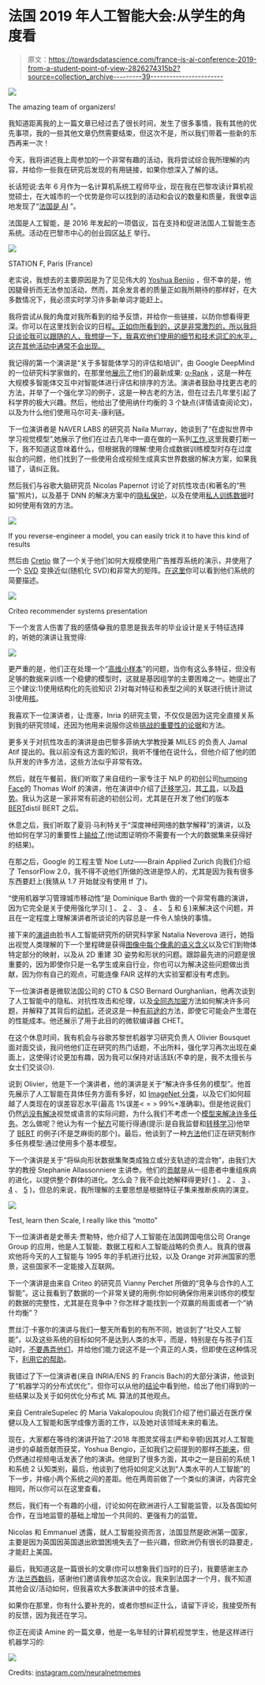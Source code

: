 # 法国 2019 年人工智能大会:从学生的角度看

> 原文：<https://towardsdatascience.com/france-is-ai-conference-2019-from-a-student-point-of-view-2826274315b2?source=collection_archive---------39----------------------->

![](img/65296f30a5c93e93ed39d694ea059135.png)

The amazing team of organizers!

我知道距离我的上一篇文章已经过去了很长时间，发生了很多事情，我有其他的优先事项，我的一些其他文章仍然需要结束，但这次不是，所以我们带着一些新的东西再来一次！

今天，我将讲述我上周参加的一个非常有趣的活动，我将尝试综合我所理解的内容，并给你一些我在研究后发现的有用链接，如果你想深入了解的话。

长话短说:去年 6 月作为一名计算机系统工程师毕业，现在我在巴黎攻读计算机视觉硕士，在大城市的一个优势是你可以找到的活动和会议的数量和质量，我很幸运地发现了“[法国是 AI](https://franceisai.com/) ”。

法国是人工智能，是 2016 年发起的一项倡议，旨在支持和促进法国人工智能生态系统。活动在巴黎市中心的创业园区[站 F](https://stationf.co/) 举行。

![](img/45303ee731eabe4dbdc83903a6629dd4.png)

STATION F, Paris (France)

老实说，我想去的主要原因是为了见见伟大的 [Yoshua Benjio](https://mila.quebec/yoshua-bengio/) ，但不幸的是，他因腿骨折而无法参加活动，然而，其余发言者的质量正如我所期待的那样好，在大多数情况下，我必须实时学习许多新单词才能赶上。

我将尝试从我的角度对我所看到的给予反馈，并给你一些链接，以防你想看得更深。你可以在这里找到会议的日程[。正如你所看到的，这是非常激烈的，所以我将只谈论我可以跟随的人，我想提一下，我喜欢他们使用的细节和技术词汇的水平，这在其他活动中通常不会出现。](https://francedigitale.tilkee.io/v/71cb1328dd)

我记得的第一个演讲是“关于多智能体学习的评估和培训”，由 Google DeepMind 的一位研究科学家做的，在那里他[展示了](https://photos.app.goo.gl/GCWdVKTX2d39U1E87)他们的最新成果: [α-Rank](https://www.nature.com/articles/s41598-019-45619-9.pdf) ，这是一种在大规模多智能体交互中对智能体进行评估和排序的方法。演讲者鼓励寻找更古老的方法，并举了一个强化学习的例子，这是一种古老的方法，但在过去几年里引起了科学界的极大兴趣。然后，他给出了使用纳什均衡的 3 个缺点(详情请查阅论文)，以及为什么他们使用马尔可夫-康利链。

下一位演讲者是 NAVER LABS 的研究员 Naila Murray，她谈到了“在虚拟世界中学习视觉模型”,她展示了他们在过去几年中一直在做的一系列[工作](https://europe.naverlabs.com/Research/Computer-Vision/Learning-Visual-Representations/),这里我要打断一下，我不知道这意味着什么，但根据我的理解:使用合成数据训练模型时存在过度拟合的问题，他们找到了一些使用合成视频生成真实世界数据的解决方案，如果我错了，请纠正我。

然后我们与谷歌大脑研究员 Nicolas Papernot 讨论了对抗性攻击(和著名的“熊猫”照片)，以及基于 DNN 的解决方案中的[隐私保护](https://arxiv.org/abs/1906.02303)，以及在使用[私人训练数据](https://arxiv.org/pdf/1610.05755.pdf)时如何使用有效的方法。

![](img/3482cfdbd891a741c6850a338b295e4c.png)

If you reverse-engineer a model, you can easily trick it to have this kind of results

然后由 [Cretio](https://www.criteo.com/) 做了一个关于他们如何大规模使用广告推荐系统的演示，并使用了一个 [SVD](https://en.wikipedia.org/wiki/Singular_value_decomposition) 变换近似(随机化 SVD)和非常大的矩阵。[在这里](https://photos.app.goo.gl/vNn8Ca8bJGE38RJ37)你可以看到他们系统的简要描述。

![](img/346f8db8d6ffa3c9914bfe12ddaa4532.png)

Criteo recommender systems presentation

下一个发言人伤害了我的感情😂我的意思是我去年的毕业设计是关于特征选择的，听她的演讲让我觉得:

![](img/d32ce78b9b4d44b29d42649f8f117861.png)

更严重的是，他们正在处理一个“[高维小样本](https://photos.app.goo.gl/MVjx34XM8FNqGkFJ9)”的问题，当你有这么多特征，但没有足够的数据来训练一个稳健的模型时，这就是基因组学的主要困难之一。她提出了三个建议:1)使用结构化的先验知识 2)对每对特征和表型之间的关联进行统计测试 3)使用[核](https://storage.googleapis.com/pub-tools-public-publication-data/pdf/158ffda8848df14ff80c5902891bc73b2cac890c.pdf)。

我喜欢下一位演讲者，让·庞塞，Inria 的研究主管，不仅仅是因为这完全直接关系到我的研究领域，还因为他用来说服你这些[挑战的重要性的](https://photos.app.goo.gl/Q4d6dnkn8eYPiYyq5)[论据](https://photos.app.goo.gl/pzZkoNEmyKxswNiL7)和方法。

更多关于对抗性攻击的演讲是由巴黎多菲纳大学教授兼 MILES 的负责人 Jamal Atif 提出的。我以前没有这方面的知识，我听不懂他在说什么，但他介绍了他的团队开发的许多方法，这些方法似乎非常有效。

然后，就在午餐前，我们听取了来自纽约一家专注于 NLP 的初创公司[humping Face](https://medium.com/u/b1574f0c6c5e?source=post_page-----2826274315b2--------------------------------)的 Thomas Wolf 的演讲，他在演讲中介绍了[迁移学习](https://photos.app.goo.gl/6mABPpxFKpNf735h7)，其[工具](https://photos.app.goo.gl/qECjtHgDC1x3dqrA9)，以及[趋势](https://photos.app.goo.gl/JAQh5Yqj7QxCuGfR9)。我认为这是一家非常有前途的初创公司，尤其是在开发了他们的版本[BERT](https://github.com/google-research/bert)distil BERT 之后。

休息之后，我们听取了夏羽·马利特关于“深度神经网络的数学解释”的演讲，以及他如何在学习的重要性上[输给了](https://photos.app.goo.gl/FPt7zdRT7WFXMPsF6)(他试图证明你不需要有一个大的数据集来获得好的结果)。

在那之后，Google 的工程主管 Noe Lutz——Brain Applied Zurich 向我们介绍了 TensorFlow 2.0，我不得不说他们所做的改进是惊人的，尤其是因为我有很多东西要赶上(我猜从 1.7 开始就没有使用 tf 了)。

“使用机器学习管理城市移动性”是 Dominique Barth 做的一个非常有趣的演讲，因为它完全是关于使用强化学习( [1](https://photos.app.goo.gl/x6hzjiLEhq5Bt6Jf9) 、 [2](https://photos.app.goo.gl/d4Gh8Vy7md8Bxf1B6) 、 [3](https://photos.app.goo.gl/GFpaoGkoCvqFSSX29) 、 [4](https://photos.app.goo.gl/2F4gYRJwR3BCajGN6) 、 [5](https://photos.app.goo.gl/Ybasv6x2xh3nrmnE8) 和 [6](https://photos.app.goo.gl/uJja7oWVkUJ5uFZ57) )来解决这个问题，并且在一定程度上理解演讲者所谈论的内容总是一件令人愉快的事情。

接下来的[演讲](https://photos.app.goo.gl/HNH7RaPF1VgggYJ7A)由脸书人工智能研究所的研究科学家 Natalia Neverova 进行，她指出视觉人类理解的下一个里程碑是获得[图像中每个像素的语义含义](https://photos.app.goo.gl/vEdeb6ZhyANZ6Rqk7)以及它们到物体特定部分的映射，以及从 2D 重建 3D 姿势和形状的问题。跟踪最先进的问题是很重要的，因为即使你只是一名学生或来自行业，你也可以为解决这些问题做出贡献，因为你有自己的观点，可能连像 FAIR 这样的大实验室都没有考虑到。

下一位演讲者是微软法国公司的 CTO & CSO Bernard Ourghanlian，他再次谈到了人工智能中的隐私、对抗性攻击和伦理，以及[全同态加密](https://photos.app.goo.gl/sad8VVZfDi6Lq4GX6)方法如何解决许多问题，并解释了其背后的[动机](https://photos.app.goo.gl/ezTH6dqREbngESFa7)，还说这是一种[有前途的](https://photos.app.goo.gl/K4W1U5zREC3emFzp8)方法，即使它可能会产生潜在的性能成本。他还展示了用于此目的的微软编译器 CHET。

在这个休息时间，我有机会与谷歌苏黎世机器学习研究负责人 Olivier Bousquet 面对面交谈，我问他他们正在研究的热门话题，不出所料，强化学习再次出现在桌面上，这使得讨论更加有趣，因为我可以保持对话活跃(不幸的是，我不太擅长与女士们交谈😥).

说到 Olivier，他是下一个演讲者，他的演讲是关于“解决许多任务的模型”。他首先展示了人工智能在具体任务方面有多好，如 [ImageNet 分类](https://photos.app.goo.gl/UA5KJbVSjU1d8PtT6)，以及它们如何超越了人类现在的误差容忍水平(最高 1%误差< = > 99%+准确率)。但是他说我们仍然[远没有解决](https://photos.app.goo.gl/tqqchbjvBLrX4xkd8)视觉或语言的实际问题，为什么我们不考虑一个[模型来解决许多任务](https://photos.app.goo.gl/j17jFzTBUctJrG2j8)。怎么做呢？他认为有一个[秘方](https://photos.app.goo.gl/n74uZq9ndDJHX4mt6)可能行得通(提示:是自我监督和[转移学习](https://photos.app.goo.gl/2Nw1VECPj9MKgnYd6))他举了 [BERT](https://photos.app.goo.gl/hNiQMMNo3NTAu5HRA) 的例子(不是芝麻街的那个)。最后，他谈到了一种[方法](https://photos.app.goo.gl/JfFoqMNrwxxPcn4x8)他们正在研究制作多任务模型:通过使用多个基本模型。

下一个演讲是关于“将纵向形状数据集聚类成独立或分支轨迹的混合物”，由我们大学的教授 Stephanie Allassonniere 主讲😎。他们的[贡献](https://photos.app.goo.gl/XhLeJiYgX6AJdTSb6)是从一组患者中重组疾病的进化，以提供整个群体的进化。怎么会？我不会比她解释得更好( [1](https://photos.app.goo.gl/osFGNGWp7fSKoAbh9) 、 [2](https://photos.app.goo.gl/WFqGkHbbZMmMFXaY7) 、 [3](https://photos.app.goo.gl/zpQvxJ5SN1vC2Yf27) 、 [4](https://photos.app.goo.gl/K4SisdwmWg5kLmNL7) 、 [5](https://photos.app.goo.gl/CADRDMkJ3jGRF9cp7) )，但总的来说，我所理解的主要思想是根据特征子集来推断疾病的演变。

![](img/7ad224f974e95fd577f34ca361ceedd5.png)

Test, learn then Scale, I really like this “motto”

下一位演讲者是史蒂夫·贾勒特，他介绍了人工智能在法国跨国电信公司 Orange Group 的应用，他是人工智能、数据工程和人工智能战略的负责人。我真的很喜欢他将今天的人工智能与 1995 年的手机进行比较，以及 Orange 对非洲国家的愿景，这些国家不一定能接入互联网。

下一个演讲是由来自 Criteo 的研究员 Vianny Perchet 所做的“竞争与合作的人工智能”。这让我看到了数据的一个非常关键的用例:你如何确保你用来训练你的模型的数据的完整性，尤其是在竞争中？你怎样才能找到一个双赢的局面或者一个“纳什均衡”？

贾丝汀·卡塞尔的演讲与我们一整天所看到的有所不同，她谈到了“社交人工智能”，以及这些系统的目标如何不是达到人类的水平，而是，特别是在与孩子们互动时，[不要愚弄他们](https://photos.app.goo.gl/Ajijm43RY1BYpkXE9)，并给他们能力说这不是一个真正的人类，但即使在这种情况下，[利用它的帮助](https://photos.app.goo.gl/DptLk16mrjjxJpa1A)。

我错过了下一位演讲者(来自 INRIA/ENS 的 Francis Bach)的大部分演讲，他谈到了“机器学习的分布式优化”，但你可以从他的[结论](https://photos.app.goo.gl/5TgSFb4G7nvoBNn8A)中看到他，给出了他们得到的一些结果以及关于如何优化分布式 ML 算法的其他观点。

来自 CentraleSupelec 的 Maria Vakalopoulou 向我们介绍了他们最近在医疗保健以及人工智能和医学成像方面的工作，以及她对该领域未来的看法。

现在，大家都在等待的演讲开始了:2018 年图灵奖得主(严和辛顿)因其对人工智能进步的卓越贡献而获奖，Yoshua Bengio，正如我们之前提到的那样[不能来](https://photos.app.goo.gl/3ZPXpkxgyTPndNsZ7)，但仍然通过视频电话发表了他的演讲。他提到了很多方面，其中之一是目前的系统 1 和系统 2 认知类别，最后，他谈到了他将如何定义达到“人类水平的人工智能”的下一步，并缩小两个系统之间的差距。他在两周前做了一个类似的演讲，内容完全相同，所以你可以在这里查看。

然后，我们有一个有趣的小组，讨论如何在欧洲进行人工智能监管，以及各国如何合作，在当地监管的基础上增加一个共同的、更强有力的监管。

Nicolas 和 Emmanuel 透露，就人工智能投资而言，法国显然是欧洲第一国家，主要是因为英国因英国退出欧盟困境失去了一些兴趣，但欧洲仍有很长的路要走，才能赶上美国。

最后，我知道这是一篇很长的文章(你可以想象我们当时的日子)，我要感谢主办方:[法兰西数码](https://medium.com/u/f741a713edcb?source=post_page-----2826274315b2--------------------------------)，感谢他们邀请我参加这次会议。我来到法国才一个月，我不知道其他会议/活动如何，但我喜欢大多数演讲中的技术含量。

如果你在那里，你有什么要补充的，或者你想纠正什么，请留下评论，我接受所有的反馈，因为我还在学习。

你正在阅读 Amine 的一篇文章，他是一名年轻的计算机视觉学生，他是这样进行机器学习的:

![](img/197b36dd0014fabc88e5813f28a0e99c.png)

Credits: [instagram.com/neuralnetmemes](https://www.instagram.com/neuralnetmemes/)